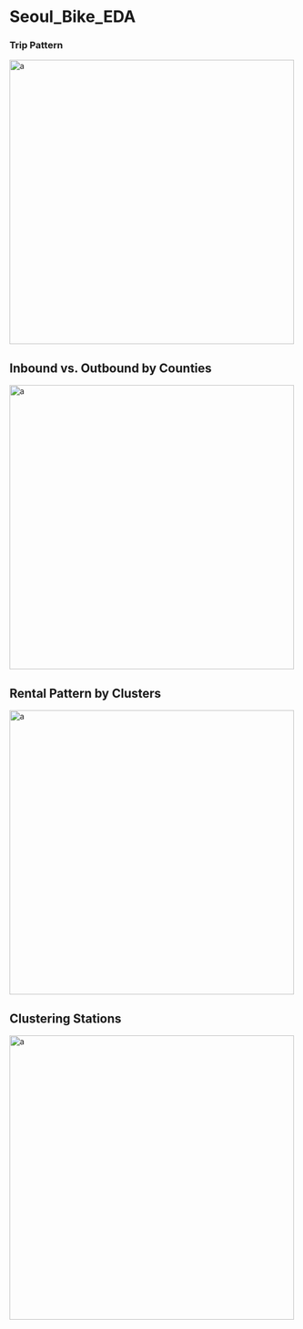 # Seoul_Bike_EDA

### Trip Pattern
<img src="https://user-images.githubusercontent.com/15040724/148990308-daefb1c5-d0f4-43ab-b862-c392e75c961a.png" alt="a" width="500"/>

## Inbound vs. Outbound by Counties
<img src="https://user-images.githubusercontent.com/15040724/148990121-070cc5aa-258c-433e-90bc-b3182f522a6d.jpg" alt="a" width="500"/>

## Rental Pattern by Clusters
<img src="https://user-images.githubusercontent.com/15040724/148989727-2da08fb9-38ad-4708-8e39-05b381f4f256.jpg" alt="a" width="500"/>

## Clustering Stations
<img src="https://user-images.githubusercontent.com/15040724/148989503-d09ad447-9fc9-4cfb-8423-bc87c0dd5417.jpg" alt="a" width="500"/>
